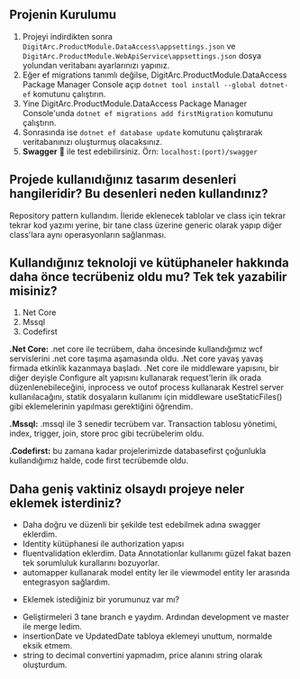 ## **Projenin Kurulumu**
1. Projeyi indirdikten sonra `DigitArc.ProductModule.DataAccess\appsettings.json` ve  `DigitArc.ProductModule.WebApiService\appsettings.json` dosya yolundan veritabanı ayarlarınızı yapınız. 
2. Eğer ef migrations tanımlı değilse, DigitArc.ProductModule.DataAccess Package Manager Console  açıp `dotnet tool install --global dotnet-ef` komutunu çalıştırın.
3. Yine DigitArc.ProductModule.DataAccess Package Manager Console'unda `dotnet ef migrations add firstMigration` komutunu çalıştırın.
4. Sonrasında ise `dotnet ef database update` komutunu çalıştırarak veritabanınızı oluşturmuş olacaksınız.
5. **Swagger** 📝 ile test edebilirsiniz. Örn:  `localhost:(port)/swagger`  

## **Projede kullanıdığınız tasarım desenleri hangileridir? Bu desenleri neden kullandınız?**

Repository pattern kullandım. İleride eklenecek tablolar ve class için tekrar tekrar kod yazımı yerine, bir tane class üzerine generic olarak yapıp diğer
class'lara aynı operasyonların sağlanması. 

## Kullandığınız teknoloji ve kütüphaneler hakkında daha önce tecrübeniz oldu mu? Tek tek yazabilir misiniz?

1. Net Core
2. Mssql
3. Codefirst

**.Net Core:** .net core ile tecrübem, daha öncesinde kullandığımız wcf servislerini .net core taşıma aşamasında oldu. .Net core yavaş yavaş firmada etkinlik kazanmaya başladı.
.Net core ile middleware yapısını, bir diğer deyişle Configure alt yapısını kullanarak request'lerin ilk orada düzenlenebileceğini,
inprocess ve outof process kullanarak Kestrel server kullanılacağını, statik dosyaların kullanımı için middleware useStaticFiles() gibi eklemelerinin yapılması gerektiğini öğrendim.

**.Mssql:** .mssql ile 3 senedir tecrübem var. Transaction tablosu yönetimi, index, trigger, join, store proc gibi tecrübelerim oldu.

**.Codefirst:** bu zamana kadar projelerimizde databasefirst çoğunlukla kullandığımız halde, code first tecrübemde oldu.

## Daha geniş vaktiniz olsaydı projeye neler eklemek isterdiniz?

* Daha doğru ve düzenli bir şekilde test edebilmek adına swagger eklerdim.
* Identity kütüphanesi ile authorization yapısı
* fluentvalidation eklerdim. Data Annotationlar kullanımı güzel fakat bazen tek sorumluluk kurallarını bozuyorlar.
* automapper kullanarak model entity ler ile viewmodel entity ler arasında entegrasyon sağlardım.

- Eklemek istediğiniz bir yorumunuz var mı?
* Geliştirmeleri 3 tane branch e yaydım. Ardından development ve master ile merge ledim.
* insertionDate ve UpdatedDate tabloya eklemeyi unuttum, normalde eksik etmem.
* string to decimal convertini yapmadım, price alanını string olarak oluşturdum.
